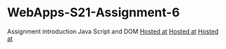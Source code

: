 # WebApps-S21-Assignment-6
Assignment introduction Java Script and DOM
[Hosted at](https://44-563-web-apps-s21.github.io/webapps-s21-assignment-6-vinay564/pass.html)
[Hosted at](https://44-563-web-apps-s21.github.io/webapps-s21-assignment-6-vinay564/arithmetic.html)
[Hosted at](https://44-563-web-apps-s21.github.io/webapps-s21-assignment-6-vinay564/car.html)